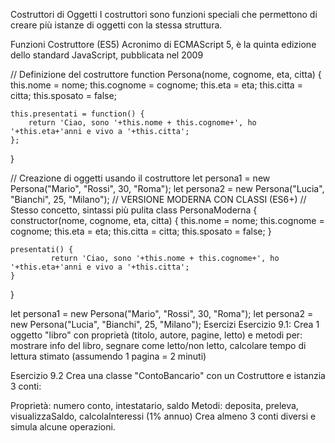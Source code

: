 Costruttori di Oggetti
I costruttori sono funzioni speciali che permettono di creare più istanze di oggetti con la stessa struttura.

Funzioni Costruttore (ES5)
Acronimo di ECMAScript 5, è la quinta edizione dello standard JavaScript, pubblicata nel 2009

// Definizione del costruttore
function Persona(nome, cognome, eta, citta) {
    this.nome = nome;
    this.cognome = cognome;
    this.eta = eta;
    this.citta = citta;
    this.sposato = false;

    this.presentati = function() {
        return 'Ciao, sono '+this.nome + this.cognome+', ho '+this.eta+'anni e vivo a '+this.citta';
    };
  
}

// Creazione di oggetti usando il costruttore
let persona1 = new Persona("Mario", "Rossi", 30, "Roma");
let persona2 = new Persona("Lucia", "Bianchi", 25, "Milano");
// VERSIONE MODERNA CON CLASSI (ES6+)
// Stesso concetto, sintassi più pulita
class PersonaModerna {
    constructor(nome, cognome, eta, citta) {
        this.nome = nome;
        this.cognome = cognome;
        this.eta = eta;
        this.citta = citta;
        this.sposato = false;
    }
    
    presentati() {
			 return 'Ciao, sono '+this.nome + this.cognome+', ho '+this.eta+'anni e vivo a '+this.citta';
    }
    
  
}

let persona1 = new Persona("Mario", "Rossi", 30, "Roma");
let persona2 = new Persona("Lucia", "Bianchi", 25, "Milano");
Esercizi
Esercizio 9.1: Crea 1 oggetto "libro" con proprietà (titolo, autore, pagine, letto) e metodi per: mostrare info del libro, segnare come letto/non letto, calcolare tempo di lettura stimato (assumendo 1 pagina = 2 minuti)

Esercizio 9.2
Crea una classe "ContoBancario" con un Costruttore e istanzia 3 conti:

Proprietà: numero conto, intestatario, saldo
Metodi: deposita, preleva, visualizzaSaldo, calcolaInteressi (1% annuo)
Crea almeno 3 conti diversi e simula alcune operazioni.